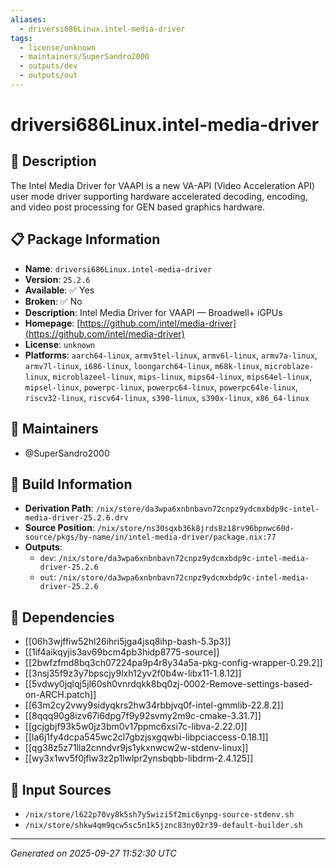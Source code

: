 ```yaml
---
aliases:
  - driversi686Linux.intel-media-driver
tags:
  - license/unknown
  - maintainers/SuperSandro2000
  - outputs/dev
  - outputs/out
---
```


# driversi686Linux.intel-media-driver

## 📝 Description

The Intel Media Driver for VAAPI is a new VA-API (Video Acceleration API)
user mode driver supporting hardware accelerated decoding, encoding, and
video post processing for GEN based graphics hardware.


## 📋 Package Information

- **Name**: `driversi686Linux.intel-media-driver`
- **Version**: `25.2.6`
- **Available**: ✅ Yes
- **Broken**: ✅ No
- **Description**: Intel Media Driver for VAAPI — Broadwell+ iGPUs
- **Homepage**: [https://github.com/intel/media-driver](https://github.com/intel/media-driver)
- **License**: `unknown`
- **Platforms**: `aarch64-linux`, `armv5tel-linux`, `armv6l-linux`, `armv7a-linux`, `armv7l-linux`, `i686-linux`, `loongarch64-linux`, `m68k-linux`, `microblaze-linux`, `microblazeel-linux`, `mips-linux`, `mips64-linux`, `mips64el-linux`, `mipsel-linux`, `powerpc-linux`, `powerpc64-linux`, `powerpc64le-linux`, `riscv32-linux`, `riscv64-linux`, `s390-linux`, `s390x-linux`, `x86_64-linux`
## 👥 Maintainers

- @SuperSandro2000


## 🔧 Build Information

- **Derivation Path**: `/nix/store/da3wpa6xnbnbavn72cnpz9ydcmxbdp9c-intel-media-driver-25.2.6.drv`
- **Source Position**: `/nix/store/ns30sqxb36k8jrds8z18rv96bpnwc60d-source/pkgs/by-name/in/intel-media-driver/package.nix:77`
- **Outputs**:
  - `dev`:  `/nix/store/da3wpa6xnbnbavn72cnpz9ydcmxbdp9c-intel-media-driver-25.2.6`
  - `out`:  `/nix/store/da3wpa6xnbnbavn72cnpz9ydcmxbdp9c-intel-media-driver-25.2.6`

## 🔗 Dependencies

- [[06h3wjffiw52hl26ihri5jga4jsq8ihp-bash-5.3p3]]
- [[1if4aikqyjis3av69bcm4pb3hidp8775-source]]
- [[2bwfzfmd8bq3ch07224pa9p4r8y34a5a-pkg-config-wrapper-0.29.2]]
- [[3nsj35f9z3y7bpscjy9lxh12yv2f0b4w-libx11-1.8.12]]
- [[5vdwy0jqlqj5jl60sh0vnrdqkk8bq0zj-0002-Remove-settings-based-on-ARCH.patch]]
- [[63m2cy2vwy9sidyqkrs2hw34rbbjvq0f-intel-gmmlib-22.8.2]]
- [[8qqq90g8izv67i6dpg7f9y92svmy2m9c-cmake-3.31.7]]
- [[gcjgbjf93k5w0jz3bm0v17ppmc6xsi7c-libva-2.22.0]]
- [[la6j1fy4dcpa545wc2cl7gbzjsxgqwbi-libpciaccess-0.18.1]]
- [[qg38z5z71lla2cnndvr9js1ykxnwcw2w-stdenv-linux]]
- [[wy3x1wv5f0jflw3z2p1lwlpr2ynsbqbb-libdrm-2.4.125]]

## 📁 Input Sources

- `/nix/store/l622p70vy8k5sh7y5wizi5f2mic6ynpg-source-stdenv.sh`
- `/nix/store/shkw4qm9qcw5sc5n1k5jznc83ny02r39-default-builder.sh`

---
*Generated on 2025-09-27 11:52:30 UTC*

